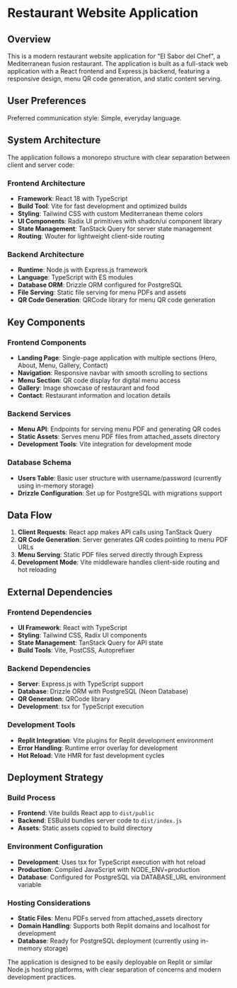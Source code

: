 # Restaurant Website Application

## Overview
This is a modern restaurant website application for "El Sabor del Chef", a Mediterranean fusion restaurant. The application is built as a full-stack web application with a React frontend and Express.js backend, featuring a responsive design, menu QR code generation, and static content serving.

## User Preferences
Preferred communication style: Simple, everyday language.

## System Architecture
The application follows a monorepo structure with clear separation between client and server code:

### Frontend Architecture
- **Framework**: React 18 with TypeScript
- **Build Tool**: Vite for fast development and optimized builds
- **Styling**: Tailwind CSS with custom Mediterranean theme colors
- **UI Components**: Radix UI primitives with shadcn/ui component library
- **State Management**: TanStack Query for server state management
- **Routing**: Wouter for lightweight client-side routing

### Backend Architecture
- **Runtime**: Node.js with Express.js framework
- **Language**: TypeScript with ES modules
- **Database ORM**: Drizzle ORM configured for PostgreSQL
- **File Serving**: Static file serving for menu PDFs and assets
- **QR Code Generation**: QRCode library for menu QR code generation

## Key Components

### Frontend Components
- **Landing Page**: Single-page application with multiple sections (Hero, About, Menu, Gallery, Contact)
- **Navigation**: Responsive navbar with smooth scrolling to sections
- **Menu Section**: QR code display for digital menu access
- **Gallery**: Image showcase of restaurant and food
- **Contact**: Restaurant information and location details

### Backend Services
- **Menu API**: Endpoints for serving menu PDF and generating QR codes
- **Static Assets**: Serves menu PDF files from attached_assets directory
- **Development Tools**: Vite integration for development mode

### Database Schema
- **Users Table**: Basic user structure with username/password (currently using in-memory storage)
- **Drizzle Configuration**: Set up for PostgreSQL with migrations support

## Data Flow
1. **Client Requests**: React app makes API calls using TanStack Query
2. **QR Code Generation**: Server generates QR codes pointing to menu PDF URLs
3. **Menu Serving**: Static PDF files served directly through Express
4. **Development Mode**: Vite middleware handles client-side routing and hot reloading

## External Dependencies

### Frontend Dependencies
- **UI Framework**: React with TypeScript
- **Styling**: Tailwind CSS, Radix UI components
- **State Management**: TanStack Query for API state
- **Build Tools**: Vite, PostCSS, Autoprefixer

### Backend Dependencies
- **Server**: Express.js with TypeScript support
- **Database**: Drizzle ORM with PostgreSQL (Neon Database)
- **QR Generation**: QRCode library
- **Development**: tsx for TypeScript execution

### Development Tools
- **Replit Integration**: Vite plugins for Replit development environment
- **Error Handling**: Runtime error overlay for development
- **Hot Reload**: Vite HMR for fast development cycles

## Deployment Strategy

### Build Process
- **Frontend**: Vite builds React app to `dist/public`
- **Backend**: ESBuild bundles server code to `dist/index.js`
- **Assets**: Static assets copied to build directory

### Environment Configuration
- **Development**: Uses tsx for TypeScript execution with hot reload
- **Production**: Compiled JavaScript with NODE_ENV=production
- **Database**: Configured for PostgreSQL via DATABASE_URL environment variable

### Hosting Considerations
- **Static Files**: Menu PDFs served from attached_assets directory
- **Domain Handling**: Supports both Replit domains and localhost for development
- **Database**: Ready for PostgreSQL deployment (currently using in-memory storage)

The application is designed to be easily deployable on Replit or similar Node.js hosting platforms, with clear separation of concerns and modern development practices.